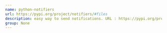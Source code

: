```yaml
---
name: python-notifiers
url: https://pypi.org/project/notifiers/#files
description: easy way to send notifications. URL : https://pypi.org/project/notifiers/#files Groups : None
group: None
---
```

